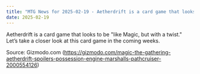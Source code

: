 ```yaml
---
title: "MTG News for 2025-02-19 - Aetherdrift is a card game that looks to be "like ..."
date: 2025-02-19
---
```


Aetherdrift is a card game that looks to be "like Magic, but with a twist." Let’s take a closer look at this card game in the coming weeks.

Source: Gizmodo.com (https://gizmodo.com/magic-the-gathering-aetherdrift-spoilers-possession-engine-marshalls-pathcruiser-2000554126)
